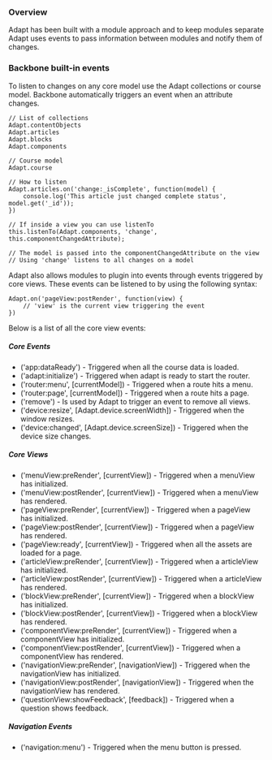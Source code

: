 ### Overview

Adapt has been built with a module approach and to keep modules separate Adapt uses events to pass information between modules and notify them of changes.

### Backbone built-in events

To listen to changes on any core model use the Adapt collections or course model. Backbone automatically triggers an event when an attribute changes.

````
// List of collections
Adapt.contentObjects
Adapt.articles
Adapt.blocks
Adapt.components

// Course model
Adapt.course

// How to listen
Adapt.articles.on('change:_isComplete', function(model) {
    console.log('This article just changed complete status', model.get('_id'));
})

// If inside a view you can use listenTo
this.listenTo(Adapt.components, 'change', this.componentChangedAttribute);

// The model is passed into the componentChangedAttribute on the view
// Using 'change' listens to all changes on a model 
````

Adapt also allows modules to plugin into events through events triggered by core views. These events can be listened to by using the following syntax:

````
Adapt.on('pageView:postRender', function(view) {
    // 'view' is the current view triggering the event
})
````

Below is a list of all the core view events:
##### Core Events
* ('app:dataReady') - Triggered when all the course data is loaded.
* ('adapt:initialize') - Triggered when adapt is ready to start the router.
* ('router:menu', [currentModel]) - Triggered when a route hits a menu.
* ('router:page', [currentModel]) - Triggered when a route hits a page.
* ('remove') - Is used by Adapt to trigger an event to remove all views.
* ('device:resize', [Adapt.device.screenWidth]) - Triggered when the window resizes.
* ('device:changed', [Adapt.device.screenSize]) - Triggered when the device size changes.
##### Core Views
* ('menuView:preRender', [currentView]) - Triggered when a menuView has initialized.
* ('menuView:postRender', [currentView]) - Triggered when a menuView has rendered.
* ('pageView:preRender', [currentView]) - Triggered when a pageView has initialized.
* ('pageView:postRender', [currentView]) - Triggered when a pageView has rendered.
* ('pageView:ready', [currentView]) - Triggered when all the assets are loaded for a page.
* ('articleView:preRender', [currentView]) - Triggered when a articleView has initialized.
* ('articleView:postRender', [currentView]) - Triggered when a articleView has rendered.
* ('blockView:preRender', [currentView]) - Triggered when a blockView has initialized.
* ('blockView:postRender', [currentView]) - Triggered when a blockView has rendered.
* ('componentView:preRender', [currentView]) - Triggered when a componentView has initialized.
* ('componentView:postRender', [currentView]) - Triggered when a componentView has rendered.
* ('navigationView:preRender', [navigationView]) - Triggered when the navigationView has initialized.
* ('navigationView:postRender', [navigationView]) - Triggered when the navigationView has rendered.
* ('questionView:showFeedback', [feedback]) - Triggered when a question shows feedback.

##### Navigation Events
* ('navigation:menu') - Triggered when the menu button is pressed.